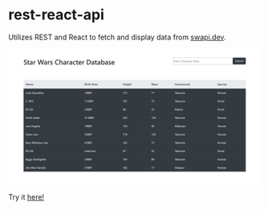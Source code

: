 # rest-react-api

Utilizes REST and React to fetch and display data from <a href="http://swapi.dev">swapi.dev</a>.

<img src="https://github.com/ultimatezachgrafton/rest-react-api/blob/main/rest-react-api-img.png">

Try it <a href="https://warm-caverns-92536.herokuapp.com/">here!</a>
